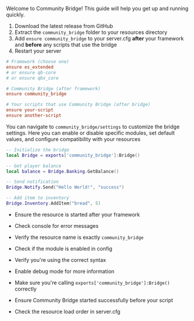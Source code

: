Welcome to Community Bridge! This guide will help you get up and running quickly.



1. Download the latest release from GitHub
2. Extract the `community_bridge` folder to your resources directory
3. Add `ensure community_bridge` to your server.cfg **after** your framework and **before** any scripts that use the bridge
4. Restart your server

```cfg
# Framework (choose one)
ensure es_extended
# or ensure qb-core
# or ensure qbx_core

# Community Bridge (after framework)
ensure community_bridge

# Your scripts that use Community Bridge (after bridge)
ensure your-script
ensure another-script
```


You can navigate to `community_bridge/settings` to customize the bridge settings. Here you can enable or disable specific modules, set default values, and configure compatibility with your resources



```lua
-- Initialize the bridge
local Bridge = exports['community_bridge']:Bridge()

-- Get player balance
local balance = Bridge.Banking.GetBalance()

-- Send notification
Bridge.Notify.Send("Hello World!", "success")

-- Add item to inventory
Bridge.Inventory.AddItem("bread", 5)
```




- Ensure the resource is started after your framework
- Check console for error messages
- Verify the resource name is exactly `community_bridge`

- Check if the module is enabled in config
- Verify you're using the correct syntax
- Enable debug mode for more information

- Make sure you're calling `exports['community_bridge']:Bridge()` correctly
- Ensure Community Bridge started successfully before your script
- Check the resource load order in server.cfg
